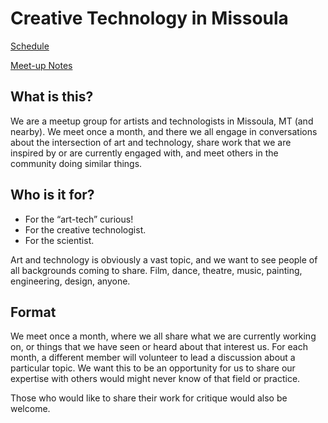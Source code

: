 # Creative Technology in Missoula

[Schedule](schedule.md)

[Meet-up Notes](meet-notes.md)


## What is this?
We are a meetup group for artists and technologists in Missoula, MT (and nearby). We meet once a month, and there we all engage in conversations about the intersection of art and technology, share work that we are inspired by or are currently engaged with, and meet others in the community doing similar things.

## Who is it for?
- For the “art-tech” curious!
- For the creative technologist.
- For the scientist.

Art and technology is obviously a vast topic, and we want to see people of all backgrounds coming to share. Film, dance, theatre, music, painting, engineering, design, anyone.

## Format

We meet once a month, where we all share what we are currently working on, or things that we have seen or heard about that interest us. For each month, a different member will volunteer to lead a discussion about a particular topic. We want this to be an opportunity for us to share our expertise with others would might never know of that field or practice.

Those who would like to share their work for critique would also be welcome.



